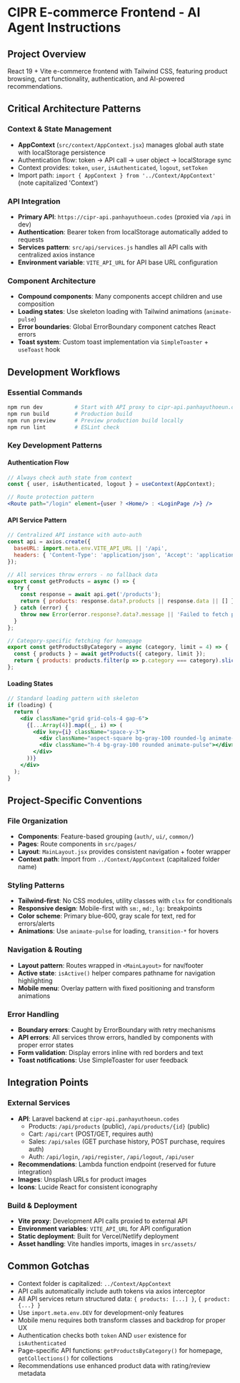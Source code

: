 # CIPR E-commerce Frontend - AI Agent Instructions

## Project Overview
React 19 + Vite e-commerce frontend with Tailwind CSS, featuring product browsing, cart functionality, authentication, and AI-powered recommendations.

## Critical Architecture Patterns

### Context & State Management
- **AppContext** (`src/context/AppContext.jsx`) manages global auth state with localStorage persistence
- Authentication flow: token → API call → user object → localStorage sync
- Context provides: `token`, `user`, `isAuthenticated`, `logout`, `setToken`
- Import path: `import { AppContext } from '../Context/AppContext'` (note capitalized 'Context')

### API Integration
- **Primary API**: `https://cipr-api.panhayuthoeun.codes` (proxied via `/api` in dev)
- **Authentication**: Bearer token from localStorage automatically added to requests
- **Services pattern**: `src/api/services.js` handles all API calls with centralized axios instance
- **Environment variable**: `VITE_API_URL` for API base URL configuration

### Component Architecture
- **Compound components**: Many components accept children and use composition
- **Loading states**: Use skeleton loading with Tailwind animations (`animate-pulse`)
- **Error boundaries**: Global ErrorBoundary component catches React errors
- **Toast system**: Custom toast implementation via `SimpleToaster` + `useToast` hook

## Development Workflows

### Essential Commands
```bash
npm run dev          # Start with API proxy to cipr-api.panhayuthoeun.codes
npm run build        # Production build
npm run preview      # Preview production build locally
npm run lint         # ESLint check
```

### Key Development Patterns

#### Authentication Flow
```jsx
// Always check auth state from context
const { user, isAuthenticated, logout } = useContext(AppContext);

// Route protection pattern
<Route path="/login" element={user ? <Home/> : <LoginPage />} />
```

#### API Service Pattern
```jsx
// Centralized API instance with auto-auth
const api = axios.create({
  baseURL: import.meta.env.VITE_API_URL || '/api',
  headers: { 'Content-Type': 'application/json', 'Accept': 'application/json' }
});

// All services throw errors - no fallback data
export const getProducts = async () => {
  try {
    const response = await api.get('/products');
    return { products: response.data?.products || response.data || [] };
  } catch (error) {
    throw new Error(error.response?.data?.message || 'Failed to fetch products');
  }
};

// Category-specific fetching for homepage
export const getProductsByCategory = async (category, limit = 4) => {
  const { products } = await getProducts({ category, limit });
  return { products: products.filter(p => p.category === category).slice(0, limit) };
};
```

#### Loading States
```jsx
// Standard loading pattern with skeleton
if (loading) {
  return (
    <div className="grid grid-cols-4 gap-6">
      {[...Array(4)].map((_, i) => (
        <div key={i} className="space-y-3">
          <div className="aspect-square bg-gray-100 rounded-lg animate-pulse"></div>
          <div className="h-4 bg-gray-100 rounded animate-pulse"></div>
        </div>
      ))}
    </div>
  );
}
```

## Project-Specific Conventions

### File Organization
- **Components**: Feature-based grouping (`auth/`, `ui/`, `common/`)
- **Pages**: Route components in `src/pages/`
- **Layout**: `MainLayout.jsx` provides consistent navigation + footer wrapper
- **Context path**: Import from `../Context/AppContext` (capitalized folder name)

### Styling Patterns
- **Tailwind-first**: No CSS modules, utility classes with `clsx` for conditionals
- **Responsive design**: Mobile-first with `sm:`, `md:`, `lg:` breakpoints
- **Color scheme**: Primary blue-600, gray scale for text, red for errors/alerts
- **Animations**: Use `animate-pulse` for loading, `transition-*` for hovers

### Navigation & Routing
- **Layout pattern**: Routes wrapped in `<MainLayout>` for nav/footer
- **Active state**: `isActive()` helper compares pathname for navigation highlighting
- **Mobile menu**: Overlay pattern with fixed positioning and transform animations

### Error Handling
- **Boundary errors**: Caught by ErrorBoundary with retry mechanisms
- **API errors**: All services throw errors, handled by components with proper error states
- **Form validation**: Display errors inline with red borders and text
- **Toast notifications**: Use SimpleToaster for user feedback

## Integration Points

### External Services
- **API**: Laravel backend at `cipr-api.panhayuthoeun.codes`
  - Products: `/api/products` (public), `/api/products/{id}` (public)
  - Cart: `/api/cart` (POST/GET, requires auth)
  - Sales: `/api/sales` (GET purchase history, POST purchase, requires auth)
  - Auth: `/api/login`, `/api/register`, `/api/logout`, `/api/user`
- **Recommendations**: Lambda function endpoint (reserved for future integration)
- **Images**: Unsplash URLs for product images
- **Icons**: Lucide React for consistent iconography

### Build & Deployment
- **Vite proxy**: Development API calls proxied to external API
- **Environment variables**: `VITE_API_URL` for API configuration
- **Static deployment**: Built for Vercel/Netlify deployment
- **Asset handling**: Vite handles imports, images in `src/assets/`

## Common Gotchas
- Context folder is capitalized: `../Context/AppContext`
- API calls automatically include auth tokens via axios interceptor
- All API services return structured data: `{ products: [...] }`, `{ product: {...} }`
- Use `import.meta.env.DEV` for development-only features
- Mobile menu requires both transform classes and backdrop for proper UX
- Authentication checks both `token` AND `user` existence for `isAuthenticated`
- Page-specific API functions: `getProductsByCategory()` for homepage, `getCollections()` for collections
- Recommendations use enhanced product data with rating/review metadata
